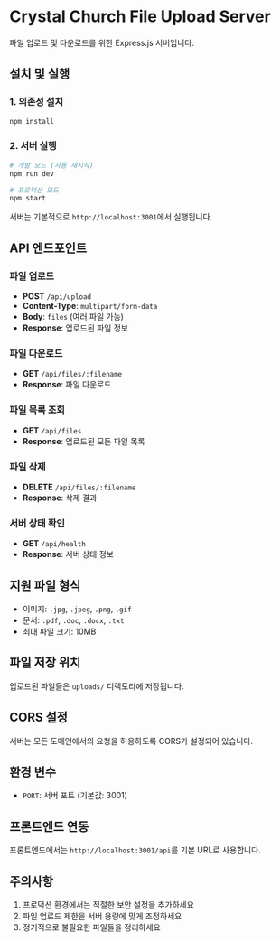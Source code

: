 # Crystal Church File Upload Server

파일 업로드 및 다운로드를 위한 Express.js 서버입니다.

## 설치 및 실행

### 1. 의존성 설치
```bash
npm install
```

### 2. 서버 실행
```bash
# 개발 모드 (자동 재시작)
npm run dev

# 프로덕션 모드
npm start
```

서버는 기본적으로 `http://localhost:3001`에서 실행됩니다.

## API 엔드포인트

### 파일 업로드
- **POST** `/api/upload`
- **Content-Type**: `multipart/form-data`
- **Body**: `files` (여러 파일 가능)
- **Response**: 업로드된 파일 정보

### 파일 다운로드
- **GET** `/api/files/:filename`
- **Response**: 파일 다운로드

### 파일 목록 조회
- **GET** `/api/files`
- **Response**: 업로드된 모든 파일 목록

### 파일 삭제
- **DELETE** `/api/files/:filename`
- **Response**: 삭제 결과

### 서버 상태 확인
- **GET** `/api/health`
- **Response**: 서버 상태 정보

## 지원 파일 형식

- 이미지: `.jpg`, `.jpeg`, `.png`, `.gif`
- 문서: `.pdf`, `.doc`, `.docx`, `.txt`
- 최대 파일 크기: 10MB

## 파일 저장 위치

업로드된 파일들은 `uploads/` 디렉토리에 저장됩니다.

## CORS 설정

서버는 모든 도메인에서의 요청을 허용하도록 CORS가 설정되어 있습니다.

## 환경 변수

- `PORT`: 서버 포트 (기본값: 3001)

## 프론트엔드 연동

프론트엔드에서는 `http://localhost:3001/api`를 기본 URL로 사용합니다.

## 주의사항

1. 프로덕션 환경에서는 적절한 보안 설정을 추가하세요
2. 파일 업로드 제한을 서버 용량에 맞게 조정하세요
3. 정기적으로 불필요한 파일들을 정리하세요 